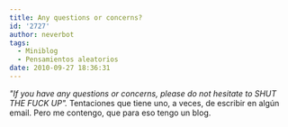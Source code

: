 ```yaml
---
title: Any questions or concerns?
id: '2727'
author: neverbot
tags:
  - Miniblog
  - Pensamientos aleatorios
date: 2010-09-27 18:36:31
---
```


_"If you have any questions or concerns, please do not hesitate to SHUT THE FUCK UP"._ Tentaciones que tiene uno, a veces, de escribir en algún email. Pero me contengo, que para eso tengo un blog.